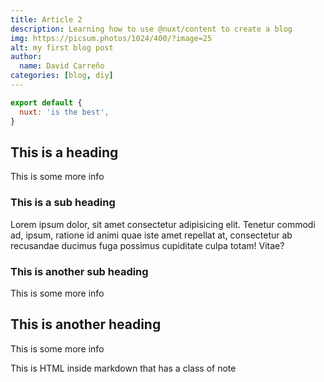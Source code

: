 ```yaml
---
title: Article 2
description: Learning how to use @nuxt/content to create a blog
img: https://picsum.photos/1024/400/?image=25
alt: my first blog post
author:
  name: David Carreño
categories: [blog, diy]
---
```


```js
export default {
  nuxt: 'is the best',
}
```

## This is a heading

This is some more info

### This is a sub heading

Lorem ipsum dolor, sit amet consectetur adipisicing elit. Tenetur commodi ad, ipsum, ratione id animi quae iste amet repellat at, consectetur ab recusandae ducimus fuga possimus cupiditate culpa totam! Vitae?

### This is another sub heading

This is some more info

## This is another heading

This is some more info

<div class="bg-danger text-white p-4 mb-4">
  This is HTML inside markdown that has a class of note
</div>
